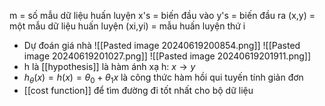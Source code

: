 
m  = số mẫu dữ liệu huấn luyện
x's = biến đầu vào
y's = biến đầu ra
(x,y) = một mẫu dữ liệu huấn luyện
(xi,yi) = mẫu huấn luyện thứ i
- Dự đoán giá nhà
![[Pasted image 20240619200854.png]]
![[Pasted image 20240619201027.png]]
![[Pasted image 20240619201911.png]]
- h là [[hypothesis]] là hàm ánh xạ h: $x \rightarrow y$
- $h_{\theta}(x) = h(x) = \theta_{0} + \theta_{1}x$ là công thức hàm hồi qui tuyến tính giản đơn
- [[cost function]] để tìm đường đi tốt nhất cho bộ dữ liệu